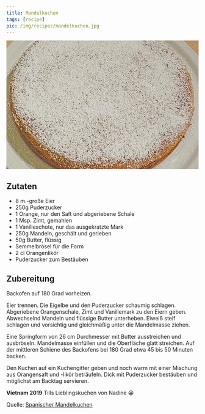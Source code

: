 ```yaml
---
title: Mandelkuchen
tags: [recipe]
pic: /img/recipes/mandelkuchen.jpg
---
```


![Linzer Torte](/img/recipes/mandelkuchen.jpg)

## Zutaten

- 8 m.-große Eier
- 250g Puderzucker
- 1 Orange, nur den Saft und abgeriebene Schale
- 1 Msp. Zimt, gemahlen
- 1 Vanilleschote, nur das ausgekratzte Mark
- 250g Mandeln, geschält und gerieben
- 50g Butter, flüssig
- Semmelbrösel für die Form
- 2 cl Orangenlikör
- Puderzucker zum Bestäuben

## Zubereitung

Backofen auf 180 Grad vorheizen.

Eier trennen. Die Eigelbe und den Puderzucker schaumig schlagen. Abgeriebene Orangenschale, Zimt und Vanillemark zu den Eiern geben. Abwechselnd Mandeln und flüssige Butter unterheben. Eiweiß steif schlagen und vorsichtig und gleichmäßig unter die Mandelmasse ziehen.

Eine Springform von 26 cm Durchmesser mit Butter ausstreichen und ausbröseln. Mandelmasse einfüllen und die Oberfläche glatt streichen. Auf der mittleren Schiene des Backofens bei 180 Grad etwa 45 bis 50 Minuten backen.

Den Kuchen auf ein Kuchengitter geben und noch warm mit einer Mischung aus Orangensaft und -likör beträufeln. Dick mit Puderzucker bestäuben und möglichst am Backtag servieren.

**Vietnam 2019** Tills Lieblingskuchen von Nadine 😀

Quelle: [Spanischer Mandelkuchen](https://www.chefkoch.de/rezepte/82381032186631/Spanischer-Mandelkuchen.html?portionen=12)

